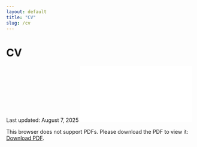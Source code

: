 ```yaml
---
layout: default
title: "CV"
slug: /cv
---
```


# CV
Last updated: August 7, 2025
<object data="{{ site.baseurl }}/CV_2025_Chloe.pdf" type="application/pdf" width="700px" height="700px">
    <embed src="{{ site.baseurl }}/CV_2025_Chloe.pdf">
        <p>This browser does not support PDFs. Please download the PDF to view it: <a href="{{ site.baseurl }}/CV_2025_Chloe.pdf">Download PDF</a>.</p>
    </embed>
</object>
